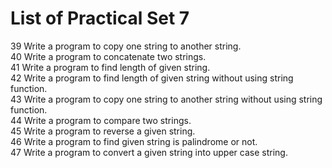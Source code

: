 # List of Practical Set 7

39 	Write a program to copy one string to another string.    
40 	Write a program to concatenate two strings.   
41 	Write a program to find length of given string.     
42 	Write a program to find length of given string without using string function.   
43 	Write a program to copy one string to another string without using string function.     
44 	Write a program to compare two strings.     
45 	Write a program to reverse a given string.  
46 	Write a program to find given string is palindrome or not.  
47 	Write a program to convert a given string into upper case string.       
